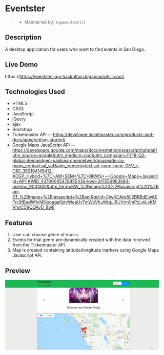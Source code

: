 
# Eventster
> - Maintained by: `loganmulvihill`

## Description
A desktop application for users who want to find events in San Diego.

## Live Demo
https://https://eventster-api-hackathon.loganmulvihill.com/

## Technologies Used
 - HTML5
 - CSS3
 - JavaScript
 - jQuery
 - ajax
 - Bootstrap
 - Ticketmaster API
   -- https://developer.ticketmaster.com/products-and-docs/apis/getting-started/
 - Google Maps JavaScript API
  -- https://developers.google.com/maps/documentation/javascript/tutorial?utm_source=google&utm_medium=cpc&utm_campaign=FY18-Q2-global-demandgen-paidsearchonnetworkhouseads-cs-maps_contactsal_saf&utm_content=text-ad-none-none-DEV_c-CRE_359194145412-ADGP_Hybrid+%7C+AW+SEM+%7C+BKWS+~+Google+Maps+Javascript+API-KWID_43700045479855436-kwd-341556983684-userloc_9031302&utm_term=KW_%2Bmaps%20%2Bjavascript%20%2Bapi-ST_%2Bmaps+%2Bjavascript+%2Bapi&gclid=CjwKCAjw5Ij2BRBdEiwA0Frc9fBedW1vMSixoaga6ztvWeaUvTmWpVhuWrqJlRUVrm1mPzLwLsKMVhoCD9QQAvD_BwE

## Features
1. User can choose genre of music.
2. Events for that genre are dynamically created with the data received from the Ticketmaster API.
3. Map is created containing latitude/longitude markers using Google Maps Javascript API.

## Preview
 <img src="/assets/images/eventster-new-example.gif">
